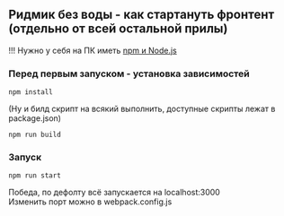 ## Ридмик без воды - как стартануть фронтент (отдельно от всей остальной прилы)
!!! Нужно у себя на ПК иметь [npm и Node.js](https://nodejs.org/en/download/)

### Перед первым запуском - установка зависимостей
```
npm install
```
(Ну и билд скрипт на всякий выполнить, доступные скрипты лежат в package.json)
```
npm run build
```

### Запуск
```
npm run start
```

Победа, по дефолту всё запускается на localhost:3000
<br>Изменить порт можно в webpack.config.js